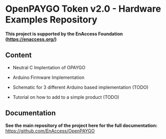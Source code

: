 # OpenPAYGO Token v2.0 - Hardware Examples Repository

**This project is supported by the EnAccess Foundation (https://enaccess.org/)**

## Content

- Neutral C Implentation of OPAYGO

- Arduino Firmware Implementation

- Schematic for 3 different Arduino based implementation (TODO)

- Tutorial on how to add to a simple product (TODO)

## Documentation

**See the main repository of the project here for the full documentation:** https://github.com/EnAccess/OpenPAYGO

